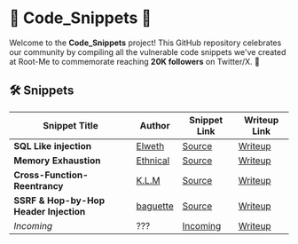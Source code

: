 # 🎉 Code_Snippets 🎉

Welcome to the **Code_Snippets** project! This GitHub repository celebrates our community by compiling all the vulnerable code snippets we've created at Root-Me to commemorate reaching **20K followers** on Twitter/X. 🚀

## 🛠️ Snippets

| **Snippet Title** | **Author** | **Snippet Link**       | **Writeup Link**       |
|-------------------|------------|-------------------------|-------------------------|
| **SQL Like injection**     | [Elweth](https://www.root-me.org/Elweth)   | [Source](sqli/snippet.py)    | [Writeup](https://blog.root-me.org/posts/writeup_snippet_01/)    |
| **Memory Exhaustion**     | [Ethnical](https://www.root-me.org/Ethnical-41840)   | [Source](memory_exhaustion/snippet.go)    | [Writeup](https://blog.root-me.org/posts/writeup_snippet_02/)    |
| **Cross-Function-Reentrancy**     | [K.L.M](https://www.root-me.org/K-L-M)   | [Source](cross_function_reentrancy/snippet.vy)    | [Writeup](https://blog.root-me.org/posts/writeup_snippet_03/)    |
| **SSRF & Hop-by-Hop Header Injection**      | [baguette](https://www.root-me.org/baguette)   | [Source](ssrf_hbh/)    | [Writeup](https://blog.root-me.org/posts/writeup_snippet_04/)    |
| *Incoming*     | ???   | [Incoming](#)    | [Writeup](#)    |
